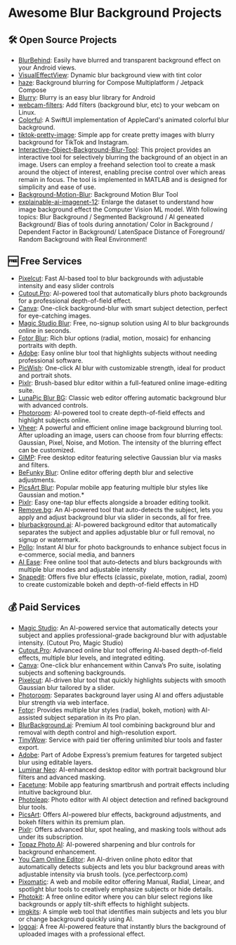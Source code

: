 # Awesome Blur Background Projects

## 🛠️ Open Source Projects

- [BlurBehind](https://github.com/faradaj/BlurBehind): Easily have blurred and transparent background effect on your Android views.
- [VisualEffectView](https://github.com/efremidze/VisualEffectView): Dynamic blur background view with tint color
- [haze](https://github.com/chrisbanes/haze): Background blurring for Compose Multiplatform / Jetpack Compose
- [Blurry](https://github.com/wasabeef/Blurry): Blurry is an easy blur library for Android
- [webcam-filters](https://github.com/jashandeep-sohi/webcam-filters): Add filters (background blur, etc) to your webcam on Linux.
- [Colorful](https://github.com/Lakr233/Colorful): A SwiftUI implementation of AppleCard's animated colorful blur background.
- [tiktok-pretty-image](https://github.com/anton-chernianu/tiktok-pretty-image): Simple app for create pretty images with blurry background for TikTok and Instagram.
- [Interactive-Object-Background-Blur-Tool](https://github.com/suvom027/Interactive-Object-Background-Blur-Tool): This project provides an interactive tool for selectively blurring the background of an object in an image. Users can employ a freehand selection tool to create a mask around the object of interest, enabling precise control over which areas remain in focus. The tool is implemented in MATLAB and is designed for simplicity and ease of use.
- [Background-Motion-Blur](https://github.com/tzktz/Background-Motion-Blur): Background Motion Blur Tool
- [explainable-ai-imagenet-12](https://github.com/zhangdan-senslab/explainable-ai-imagenet-12): Enlarge the dataset to understand how image background effect the Computer Vision ML model. With following topics: Blur Background / Segmented Background / AI geneated Background/ Bias of tools during annotation/ Color in Background / Dependent Factor in Background/ LatenSpace Distance of Foreground/ Random Background with Real Environment!

## 🆓 Free Services

- [Pixelcut](https://www.pixelcut.ai/blur-background): Fast AI-based tool to blur backgrounds with adjustable intensity and easy slider controls
- [Cutout.Pro](https://www.cutout.pro/blur-background): AI-powered tool that automatically blurs photo backgrounds for a professional depth-of-field effect.
- [Canva](https://www.canva.com/features/blur-backgrounds/): One-click background-blur with smart subject detection, perfect for eye-catching images.
- [Magic Studio Blur](https://magicstudio.com/backgroundblur): Free, no-signup solution using AI to blur backgrounds online in seconds.
- [Fotor Blur](https://fotor.com/features/blur.html): Rich blur options (radial, motion, mosaic) for enhancing portraits with depth.
- [Adobe](https://adobe.com/express/feature/image/blur-background): Easy online blur tool that highlights subjects without needing professional software.
- [PicWish](https://picwish.com/ai-blur-background): One-click AI blur with customizable strength, ideal for product and portrait shots.
- [Pixlr](https://pixlr.com/tools/blur-tool): Brush-based blur editor within a full-featured online image-editing suite.
- [LunaPic Blur BG](https://lunapic.com/editor/?action=blur-background): Classic web editor offering automatic background blur with advanced controls.
- [Photoroom](https://photoroom.com/tools/blur-background): AI-powered tool to create depth-of-field effects and highlight subjects online.
- [Vheer](https://vheer.com/app/blur-background): A powerful and efficient online image background blurring tool. After uploading an image, users can choose from four blurring effects: Gaussian, Pixel, Noise, and Motion. The intensity of the blurring effect can be customized.
- [GIMP](https://gimp.org): Free desktop editor featuring selective Gaussian blur via masks and filters.
- [BeFunky Blur](https://befunky.com): Online editor offering depth blur and selective adjustments.
- [PicsArt Blur](https://picsart.com): Popular mobile app featuring multiple blur styles like Gaussian and motion.*
- [Pixlr](https://pixlr.com): Easy one-tap blur effects alongside a broader editing toolkit.
- [Remove.bg](https://www.remove.bg/f/blur-background): An AI-powered tool that auto-detects the subject, lets you apply and adjust background blur via slider in seconds, all for free.
- [blurbackground.ai](https://blurbackground.ai/): AI-powered background editor that automatically separates the subject and applies adjustable blur or full removal, no signup or watermark.
- [Pollo](https://pollo.ai/blur-background): Instant AI blur for photo backgrounds to enhance subject focus in e‑commerce, social media, and banners
- [AI Ease](https://www.aiease.ai/app/blur-image-background): Free online tool that auto‑detects and blurs backgrounds with multiple blur modes and adjustable intensity
- [Snapedit](https://snapedit.app/blur-bg): Offers five blur effects (classic, pixelate, motion, radial, zoom) to create customizable bokeh and depth-of-field effects in HD

## 💰 Paid Services

- [Magic Studio](https://magicstudio.com/backgroundblur): An AI-powered service that automatically detects your subject and applies professional-grade background blur with adjustable intensity. (Cutout Pro, Magic Studio)
- [Cutout.Pro](https://cutout.pro/blur-background): Advanced online blur tool offering AI-based depth-of-field effects, multiple blur levels, and integrated editing.
- [Canva](https://canva.com/features/blur-backgrounds): One-click blur enhancement within Canva’s Pro suite, isolating subjects and softening backgrounds.
- [Pixelcut](https://pixelcut.ai/blur-background): AI-driven blur tool that quickly highlights subjects with smooth Gaussian blur tailored by a slider.
- [Photoroom](https://photoroom.com/tools/blur-background): Separates background layer using AI and offers adjustable blur strength via web interface.
- [Fotor](https://fotor.com/features/blur.html): Provides multiple blur styles (radial, bokeh, motion) with AI-assisted subject separation in its Pro plan.
- [BlurBackground.ai](https://blurbackground.ai): Premium AI tool combining background blur and removal with depth control and high-resolution export.
- [TinyWow](https://tinywow.com/image/blur-background): Service with paid tier offering unlimited blur tools and faster export.
- [Adobe](https://adobe.com/express/feature/image/blur-background): Part of Adobe Express’s premium features for targeted subject blur using editable layers.
- [Luminar Neo](https://skylum.com/luminar): AI-enhanced desktop editor with portrait background blur filters and advanced masking.
- [Facetune](https://facetuneapp.com): Mobile app featuring smartbrush and portrait effects including intuitive background blur.
- [Photoleap](https://photoleapapp.com): Photo editor with AI object detection and refined background blur tools.
- [PicsArt](https://picsart.com): Offers AI-powered blur effects, background adjustments, and bokeh filters within its premium plan.
- [Pixlr](https://pixlr.com): Offers advanced blur, spot healing, and masking tools without ads under its subscription.
- [Topaz Photo AI](https://topazlabs.com): AI-powered sharpening and blur controls for background enhancement.
- [You Cam Online Editor](https://yce.perfectcorp.com/en-us/blur-background): An AI-driven online photo editor that automatically detects subjects and lets you blur background areas with adjustable intensity via brush tools. (yce.perfectcorp.com)
- [Pixomatic](https://pixomatic.us/features/blur-image/): A web and mobile editor offering Manual, Radial, Linear, and spotlight blur tools to creatively emphasize subjects or hide details.
- [Photokit](https://photokit.com/features/blur-background/): A free online editor where you can blur select regions like backgrounds or apply tilt-shift effects to highlight subjects.
- [imgkits](https://www.imgkits.com/blur-background): A simple web tool that identifies main subjects and lets you blur or change background quickly using AI.
- [logoai](https://www.logoai.com/design/tools/blur-background): A free AI-powered feature that instantly blurs the background of uploaded images with a professional effect.

